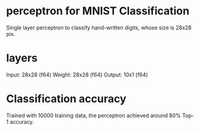 # perceptron for MNIST Classification
Single layer perceptron to classify hand-written digits, whose size is 28x28 pix.

# layers
Input: 28x28 (f64)
Weight: 28x28 (f64)
Output: 10x1 (f64)

# Classification accuracy
Trained with 10000 training data, the perceptron achieved around 80% Top-1 accuracy.
